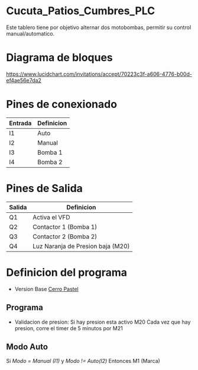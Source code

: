 # Cucuta_Patios_Cumbres_PLC
Este tablero tiene por objetivo alternar dos motobombas, permitir su control manual/automatico.
# Diagrama de bloques
https://www.lucidchart.com/invitations/accept/70223c3f-a606-4776-b00d-ef4ae56e7da2
# Pines de conexionado
| Entrada | Definicion |
| ----- | ---- |
| I1 | Auto |
| I2 | Manual |
| I3 | Bomba 1 |
| I4 | Bomba 2 |

# Pines de Salida
| Salida | Definicion |
| ----- | ---- |
| Q1 | Activa el VFD |
| Q2 | Contactor 1 (Bomba 1) |
| Q3 | Contactor 2 (Bomba 2) |
| Q4 | Luz Naranja de Presion baja (M20) |
# Definicion del programa
* Version Base [Cerro Pastel](https://github.com/miguel5612/Cucuta_Cerro_Pastel_Control_Acueducto)
## Programa
* Validacion de presion:
Si hay presion esta activo M20 
Cada vez que hay presion, corre el timer de 5 minutos por M21
## Modo Auto
Si *Modo = Manual (I1)* y *Modo != Auto(I2)* Entonces M1 (Marca)
